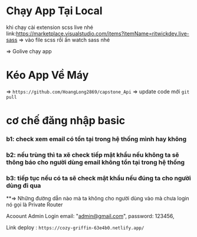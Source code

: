 # Chạy App Tại Local

khi chạy cài extension scss live nhé
link:https://marketplace.visualstudio.com/items?itemName=ritwickdey.live-sass
=> vào file scss rồi ấn watch sass nhé

=> Golive chạy app

# Kéo App Về Máy

=> `https://github.com/HoangLong2869/capstone_Api`
=> update code mới `git pull`

# cơ chế đăng nhập basic

### b1: check xem email có tồn tại trong hệ thống mình hay không

### b2: nếu trùng thì ta xẽ check tiếp mật khẩu nếu không ta sẽ thông báo cho người dùng email không tồn tại trong hệ thống

### b3: tiếp tục nếu có ta sẽ check mật khẩu nếu đúng ta cho người dùng đi qua

\*\*=> Những đường dẫn nào mà ta không cho người dùng vào mà chưa login nó gọi là Private Router

Acoount Admin Login
email: "admin@gmail.com",
password: 123456,

Link deploy : `https://cozy-griffin-63e4b0.netlify.app/`
